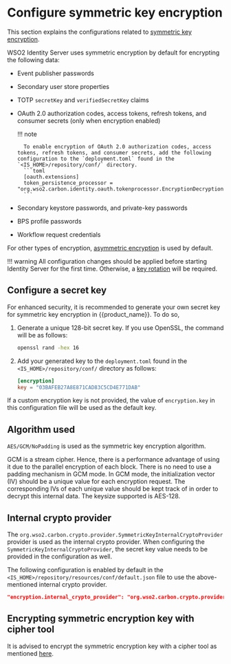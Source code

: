 # Configure symmetric key encryption

This section explains the configurations related to [symmetric key encryption]({{base_path}}/deploy/security/symmetric-encryption).

WSO2 Identity Server uses symmetric encryption by default for encrypting the following data:

- Event publisher passwords
- Secondary user store properties
- TOTP `secretKey` and `verifiedSecretKey` claims
- OAuth 2.0 authorization codes, access tokens, refresh tokens, and consumer secrets (only when encryption enabled)
    
    !!! note
    
        To enable encryption of OAuth 2.0 authorization codes, access tokens, refresh tokens, and consumer secrets, add the following configuration to the `deployment.toml` found in the `<IS_HOME>/repository/conf/` directory.
        ```toml
        [oauth.extensions]
        token_persistence_processor = "org.wso2.carbon.identity.oauth.tokenprocessor.EncryptionDecryptionPersistenceProcessor" 
        ```

- Secondary keystore passwords, and private-key passwords
- BPS profile passwords
- Workflow request credentials

For other types of encryption, [asymmetric encryption]({{base_path}}/deploy/security/asymmetric-encryption) is used by default.


!!! warning
    All configuration changes should be applied before starting Identity Server for the first time. Otherwise, a [key rotation]({{base_path}}/deploy/security/symmetric-encryption/blue-green-data-encryption-keyrotation) will be required.

## Configure a secret key

For enhanced security, it is recommended to generate your own secret key for symmetric key encryption in {{product_name}}. To do so,

1. Generate a unique 128-bit secret key. If you use OpenSSL, the command will be as follows:

    ```bash
    openssl rand -hex 16
    ```

2. Add your generated key to the `deployment.toml` found in the `<IS_HOME>/repository/conf/` directory as follows:

    ```toml
    [encryption]
    key = "03BAFEB27A8E871CAD83C5CD4E771DAB"
    ```  

If a custom encryption key is not provided, the value of `encryption.key` in this configuration file will be used as the default key.

## Algorithm used

`AES/GCM/NoPadding` is used as the symmetric key encryption algorithm.

GCM is a stream cipher. Hence, there is a performance advantage of using it due to the parallel encryption of each block. There is no need to use a padding mechanism in GCM mode. In GCM mode, the initialization vector (IV) should be a unique value for each encryption request. The corresponding IVs of each unique value should be kept track of in order to decrypt this internal data. The keysize supported is AES-128. 

## Internal crypto provider

The `org.wso2.carbon.crypto.provider.SymmetricKeyInternalCryptoProvider` provider is used as the internal crypto provider. When configuring the `SymmetricKeyInternalCryptoProvider`, the secret key value needs to be provided in the configuration as well. 

The following configuration is enabled by default in the `<IS_HOME>/repository/resources/conf/default.json` file to use the above-mentioned internal crypto provider.

```json
"encryption.internal_crypto_provider": "org.wso2.carbon.crypto.provider.SymmetricKeyInternalCryptoProvider"
```

## Encrypting symmetric encryption key with cipher tool

It is advised to encrypt the symmetric encryption key with a cipher tool as mentioned [here]({{base_path}}/deploy/security/encrypt-passwords-with-cipher-tool).
